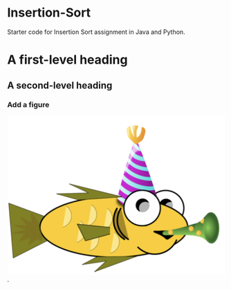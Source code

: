 # Insertion-Sort
Starter code for Insertion Sort assignment in Java and Python.

# A first-level heading

## A second-level heading

### Add a figure
![alt text for screen readers](fish.png).
